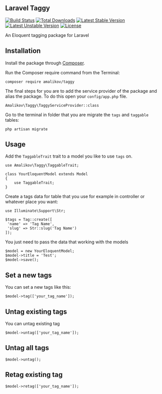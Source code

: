 ## Laravel Taggy
[![Build Status](https://travis-ci.org/AlexMalikov94/taggy.svg?branch=master)](
    https://travis-ci.org/github/AlexMalikov94/taggy
)
[![Total Downloads](https://poser.pugx.org/amalikov/taggy/downloads)](//packagist.org/packages/amalikov/taggy)
[![Latest Stable Version](https://poser.pugx.org/amalikov/taggy/v)](//packagist.org/packages/amalikov/taggy)
[![Latest Unstable Version](https://poser.pugx.org/amalikov/taggy/v/unstable)](//packagist.org/packages/amalikov/taggy)
[![License](https://poser.pugx.org/amalikov/taggy/license)](//packagist.org/packages/amalikov/taggy)

An Eloquent tagging package for Laravel

## Installation

Install the package through [Composer](http://getcomposer.org/). 

Run the Composer require command from the Terminal:

    composer require amalikov/taggy

The final steps for you are to add the service provider of the package and alias the package. To do this open your `config/app.php` file.

`Amalikov\Taggy\TaggyServiceProvider::class`

Go to the terminal in folder that you are migrate the `tags` and `taggable` tables:

```php artisan migrate```

## Usage

Add the `TaggableTrait` trait to a model you like to use `tags` on.

```
use Amalikov\Taggy\TaggableTrait;

class YourEloquentModel extends Model
{
    use TaggableTrait;
}
```

Create a tags data for table that you use for example in controller or whatever place you want:

```
use Illuminate\Support\Str;

$tags = Tag::create([
 'name' => 'Tag Name',
 'slug' => Str::slug('Tag Name')
]);

```

You just need to pass the data that working with the models 
```
$model = new YourEloquentModel;
$model->title = 'Test';
$model->save();
```

## Set a new tags

You can set a new tags like this:

```
$model->tag(['your_tag_name']);
````

## Untag existing tags

You can untag existing tag

```
$model->untag(['your_tag_name']);
````

## Untag all tags

```
$model->untag();
````

## Retag existing tag
```
$model->retag(['your_tag_name']);
````